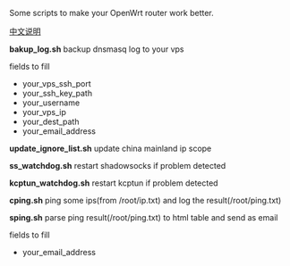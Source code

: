 Some scripts to make your OpenWrt router work better.

[中文说明](readme_zh.md)

**bakup_log.sh**
backup dnsmasq log to your vps

fields to fill
- your_vps_ssh_port
- your_ssh_key_path
- your_username
- your_vps_ip
- your_dest_path
- your_email_address

**update_ignore_list.sh**
update china mainland ip scope

**ss_watchdog.sh**
restart shadowsocks if problem detected

**kcptun_watchdog.sh**
restart kcptun if problem detected

**cping.sh**
ping some ips(from /root/ip.txt) and log the result(/root/ping.txt)

**sping.sh**
parse ping result(/root/ping.txt) to html table and send as email

fields to fill
- your_email_address
